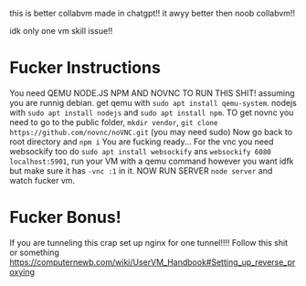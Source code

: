this is better collabvm made in chatgpt!! it awyy better then noob collabvm!! 

idk only one vm skill issue!!

# Fucker Instructions
You need QEMU NODE.JS NPM AND NOVNC TO RUN THIS SHIT! assuming you are runnig debian. get qemu with `sudo apt install qemu-system`. nodejs with `sudo apt install nodejs` and `sudo apt install npm`. TO get novnc you need to go to the public folder, `mkdir vendor`, `git clone https://github.com/novnc/noVNC.git` (you may need sudo) Now go back to root directory and `npm i` You are fucking ready... For the vnc you need websockify too do `sudo apt install websockify` ans `websockify 6080 localhost:5901`, run your VM with a qemu command however you want idfk but make sure it has `-vnc :1` in it. NOW RUN SERVER `node server` and watch fucker vm.

# Fucker Bonus!
If you are tunneling this crap set up nginx for one tunnel!!!! Follow this shit or something https://computernewb.com/wiki/UserVM_Handbook#Setting_up_reverse_proxying

